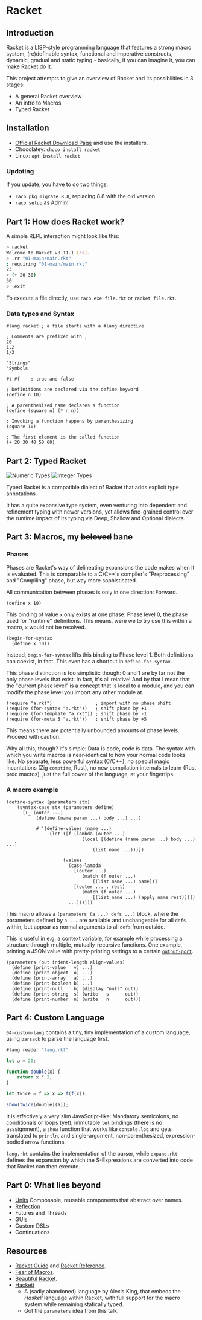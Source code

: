 # Racket

## Introduction

Racket is a LISP-style programming language that features a strong macro system, (re)definable syntax, functional and imperative constructs, dynamic, gradual and static typing - basically, if you can imagine it, you can make Racket do it.

This project attempts to give an overview of Racket and its possibilities in 3 stages:

- A general Racket overview
- An intro to Macros
- Typed Racket

## Installation

- [Official Racket Download Page](https://download.racket-lang.org/) and use the installers.
- Chocolatey: `choco install racket`
- Linux: `apt install racket`

### Updating

If you update, you have to do two things:

- `raco pkg migrate 8.8`, replacing 8.8 with the old version
- `raco setup` as Admin!

## Part 1: How does Racket work?

A simple REPL interaction might look like this:

```bash
> racket
Welcome to Racket v8.11.1 [cs].
> ,rr "01-main/main.rkt"
; requiring "01-main/main.rkt"
23
> (+ 20 30)
50
> ,exit
```

To execute a file directly, use `raco exe file.rkt` or `racket file.rkt`.

### Data types and Syntax

```racket
#lang racket ; a file starts with a #lang directive

; Comments are prefixed with ;
20
1.2
1/3

"Strings"
'Symbols

#t #f    ; true and false

; Definitions are declared via the define keyword
(define n 10)

; A parenthesized name declares a function
(define (square n) (* n n))

; Invoking a function happens by parenthesizing
(square 10)

; The first element is the called function
(+ 20 30 40 50 60)
```

## Part 2: Typed Racket

![Numeric Types](https://docs.racket-lang.org/ts-reference/pict.png)
![Integer Types](https://docs.racket-lang.org/ts-reference/pict_2.png)

Typed Racket is a compatible dialect of Racket that adds explicit type annotations.

It has a quite expansive type system, even venturing into dependent and refinement typing
with newer versions, yet allows fine-grained control over the runtime impact of its typing
via Deep, Shallow and Optional dialects.

## Part 3: Macros, my ~~beloved~~ bane

### Phases

Phases are Racket's way of delineating expansions the code makes when it is evaluated.
This is comparable to a C/C++'s compiler's "Preprocessing" and "Compiling" phase, but
way more sophisticated.

All communication between phases is only in one direction: Forward.

```racket
(define x 10)
```

This binding of value `x` only exists at one phase: Phase level 0, the phase used for
"runtime" definitions. This means, were we to try use this within a macro, `x` would
not be resolved.

```racket
(begin-for-syntax
  (define x 10))
```

Instead, `begin-for-syntax` lifts this binding to Phase level 1. Both definitions can
coexist, in fact. This even has a shortcut in `define-for-syntax`.

This phase distinction is too simplistic though: 0 and 1 are by far not the only phase
levels that exist. In fact, it's all relative! And by that I mean that the "current phase
level" is a concept that is local to a module, and you can modify the phase level you import
any other module at.

```racket
(require "a.rkt")                ; import with no phase shift
(require (for-syntax "a.rkt"))   ; shift phase by +1
(require (for-template "a.rkt")) ; shift phase by -1
(require (for-meta 5 "a.rkt"))   ; shift phase by +5
```

This means there are potentially unbounded amounts of phase levels. Proceed with caution.

Why all this, though? It's simple: Data is code, code is data. The syntax with which you write
macros is near-identical to how your normal code looks like. No separate, less powerful syntax (C/C++),
no special magic incantations (Zig `comptime`, Rust), no new compilation internals
to learn (Rust proc macros), just the full power of the language, at your fingertips.

### A macro example

```racket
(define-syntax (parameters stx)
    (syntax-case stx (parameters define)
      [(_ (outer ...)
           (define (name param ...) body ...) ...) 
           
           #''(define-values (name ...)
                (let ([f (lambda (outer ...)
                            (local [(define (name param ...) body ...) ...]
                                (list name ...)))])
                                
                     (values
                       (case-lambda 
                         [(outer ...)
                            (match (f outer ...)
                                [(list name ...) name])]
                         [(outer ... . rest)
                            (match (f outer ...)
                                [(list name ...) (apply name rest)])])
                       ...)))]))
```

This macro allows a `(parameters (a ...) defs ...)` block, where the parameters defined by
`a ...` are available and unchangeable for all `defs` within, but appear as normal arguments
to all `defs` from outside.

This is useful in e.g. a context variable, for example while processing a structure through
multiple, mutually-recursive functions. One example, printing a JSON value with pretty-printing
settings to a certain [`output-port`](https://docs.racket-lang.org/reference/ports.html#%28tech._output._port%29).

```racket
(parameters (out indent-length align-values)
  (define (print-value   v) ...)
  (define (print-object  o) ...)
  (define (print-array   a) ...)
  (define (print-boolean b) ...)
  (define (print-null    b) (display "null" out))
  (define (print-string  s) (write   s      out))
  (define (print-number  n) (write   n      out)))
```

## Part 4: Custom Language

`04-custom-lang` contains a tiny, tiny implementation of a custom language, using `parsack`
to parse the language first.

```js
#lang reader "lang.rkt"

let a = 20;

function double(x) {
    return x * 2;
}

let twice = f => x => f(f(x));

show(twice(double)(a));
```

It is effectively a very slim JavaScript-like: Mandatory semicolons, no conditionals or
loops (yet), immutable `let` bindings (there is no asssignment), a `show` function that
works like `console.log` and gets translated to `println`, and single-argument, non-parenthesized,
expression-bodied arrow functions.

`lang.rkt` contains the implementation of the parser, while `expand.rkt` defines
the expansion by which the S-Expressions are converted into code that Racket can then execute.

## Part 0: What lies beyond

- [Units](https://docs.racket-lang.org/guide/units.html) Composable, reusable components that abstract over names.
- [Reflection](https://docs.racket-lang.org/reference/security.html)
- Futures and Threads
- GUIs
- Custom DSLs
- Continuations

## Resources

- [Racket Guide](https://docs.racket-lang.org/guide/index.html) and [Racket Reference](https://docs.racket-lang.org/reference/index.html).
- [Fear of Macros](https://www.greghendershott.com/fear-of-macros/index.html).
- [Beautiful Racket](https://beautifulracket.com/).
- [Hackett](https://youtu.be/5QQdI3P7MdY)
  - A (sadly abandoned) language by Alexis King, that embeds the *Haskell* language within Racket, with full support for the macro system while remaining statically typed.
  - Got the `parameters` idea from this talk.